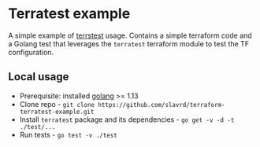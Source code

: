 # Terratest example

A simple example of [terrstest](https://github.com/gruntwork-io/terratest) usage. Contains a simple terraform code and a Golang test that leverages the `terratest` terraform module to test the TF configuration.

## Local usage

* Prerequisite: installed [golang](https://golang.org/dl/) >= 1.13
* Clone repo - `git clone https://github.com/slavrd/terraform-terratest-example.git`
* Install `terratest` package and its dependencies - `go get -v -d -t ./test/...`
* Run tests - `go test -v ./test`
